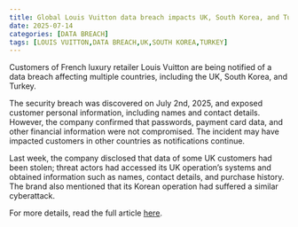 ```yaml
---
title: Global Louis Vuitton data breach impacts UK, South Korea, and Turkey
date: 2025-07-14
categories: [DATA BREACH]
tags: [LOUIS VUITTON,DATA BREACH,UK,SOUTH KOREA,TURKEY]
---
```


Customers of French luxury retailer Louis Vuitton are being notified of a data breach affecting multiple countries, including the UK, South Korea, and Turkey.

The security breach was discovered on July 2nd, 2025, and exposed customer personal information, including names and contact details. However, the company confirmed that passwords, payment card data, and other financial information were not compromised. The incident may have impacted customers in other countries as notifications continue.

Last week, the company disclosed that data of some UK customers had been stolen; threat actors had accessed its UK operation’s systems and obtained information such as names, contact details, and purchase history. The brand also mentioned that its Korean operation had suffered a similar cyberattack.

For more details, read the full article [here](https://securityaffairs.com/179908/data-breach/global-louis-vuitton-data-breach-impacts-uk-south-korea-and-turkey.html).